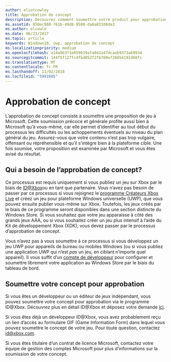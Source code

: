 ```yaml
---
author: eliotcowley
title: Approbation de concept
description: Découvrez comment soumettre votre produit pour approbation de concept, ce dont vous aurez besoin si votre produit s’exécute sur Xbox ou utilise Xbox Live.
ms.assetid: 850ec988-761b-49d8-9508-da8a83108de3
ms.author: elcowle
ms.date: 06/23/2017
ms.topic: article
keywords: Windows10, uwp, approbation de concept
ms.localizationpriority: medium
ms.openlocfilehash: a14a9b3f1e059019afa042a47dcaeb9373a69934
ms.sourcegitcommit: 144f5f127fc4fbd852f2f6780ef26054192d68fc
ms.translationtype: MT
ms.contentlocale: fr-FR
ms.lasthandoff: 11/02/2018
ms.locfileid: "5991605"
---
```

# <a name="concept-approval"></a>Approbation de concept

L’approbation de concept consiste à soumettre une proposition de jeu à Microsoft. Cette soumission précoce et générale profite aussi bien à Microsoft qu’à vous-même, car elle permet d’identifier au tout début du processus les difficultés ou les achoppements éventuels au niveau du plan général du jeu. Assurez-vous que votre contenu n’est pas trop vulgaire, offensant ou répréhensible et qu’il s’intègre bien à la plateforme cible. Une fois soumise, votre proposition est examinée par Microsoft et vous êtes avisé du résultat.

## <a name="who-needs-concept-approval"></a>Qui a besoin de l’approbation de concept?

Ce processus est requis uniquement si vous publiez un jeu sur Xbox par le biais de [ID@Xbox](http://www.xbox.com/Developers/id)ou en tant que partenaire. Vous n’avez pas besoin de passer par ce processus si vous rejoignez le [programme Créateurs Xbox Live](https://developer.microsoft.com/games/xbox/xboxlive/creator) et créez un jeu pour plateforme Windows universelle (UWP), que vous pouvez ensuite publier vous-même sur Xbox. Toutefois, les jeux créés par le biais de ce programme seront disponibles dans une section distincte du Windows Store. Si vous souhaitez que votre jeu apparaisse à côté des grands jeux AAA, ou si vous souhaitez créer un jeu plus intensif à l’aide du Kit de développement Xbox (XDK), vous devez passer par le processus d’approbation de concept.

Vous n’avez pas à vous soumettre à ce processus si vous développez un jeu UWP pour appareils de bureau ou mobiles Windows (ou si vous publiez une application UWP qui n’est *pas* un jeu, en ciblant n’importe quel appareil). Il vous suffit d’un [compte de développeur](https://go.microsoft.com/fwlink/?LinkId=817223) pour configurer et soumettre librement votre application au Windows Store par le biais du tableau de bord.

## <a name="submit-your-concept-for-approval"></a>Soumettre votre concept pour approbation

Si vous êtes un développeur ou un éditeur de jeux indépendant, vous pouvez soumettre votre concept pour approbation via le programme ID@Xbox. Découvrez plus en détail ID@Xbox et déposez votre demande [ici](http://www.xbox.com/Developers/id).

Si vous êtes déjà un développeur ID@Xbox, vous avez probablement reçu un lien d’accès au formulaire GIF (Game Information Form) dans lequel vous pouvez soumettre le concept de votre jeu. Pour toute question, contactez [id@xbox.com](mailto:id@xbox.com).

Si vous êtes titulaire d’un contrat de licence Microsoft, contactez votre équipe de gestion des comptes Microsoft pour plus d’informations sur la soumission de votre concept.